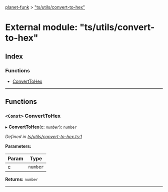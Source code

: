 [planet-funk](../README.md) > ["ts/utils/convert-to-hex"](../modules/_ts_utils_convert_to_hex_.md)

# External module: "ts/utils/convert-to-hex"

## Index

### Functions

* [ConvertToHex](_ts_utils_convert_to_hex_.md#converttohex)

---

## Functions

<a id="converttohex"></a>

### `<Const>` ConvertToHex

▸ **ConvertToHex**(c: *`number`*): `number`

*Defined in [ts/utils/convert-to-hex.ts:1](https://github.com/WilliamRADFunk/planet-funk/blob/a2fe6bc/src/ts/utils/convert-to-hex.ts#L1)*

**Parameters:**

| Param | Type |
| ------ | ------ |
| c | `number` |

**Returns:** `number`

___


